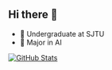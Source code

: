 ## Hi there 👋

- 🏫 Undergraduate at SJTU
- 🔭 Major in AI

[![GitHub Stats](https://github-readme-stats.vercel.app/api?username=despzcm&count_private=true&show_icons=true&line_height=20&theme=catppuccin_latte)](https://github.com/anuraghazra/github-readme-stats)





<!--
**despzcm/despzcm** is a ✨ _special_ ✨ repository because its `README.md` (this file) appears on your GitHub profile.

Here are some ideas to get you started:

- 🔭 I’m currently working on ...
- 🌱 I’m currently learning ...
- 👯 I’m looking to collaborate on ...
- 🤔 I’m looking for help with ...
- 💬 Ask me about ...
- 📫 How to reach me: ...
- 😄 Pronouns: ...
- ⚡ Fun fact: ...
-->
